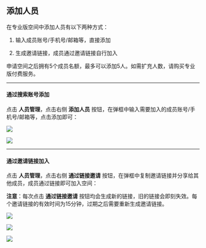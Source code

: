 ## 添加人员
在专业版空间中添加人员有以下两种方式：

1. 输入成员账号/手机号/邮箱等，直接添加

2. 生成邀请链接，成员通过邀请链接自行加入

申请空间之后拥有5个成员名额，最多可以添加5人。如需扩充人数，请购买专业版付费服务。

---

#### 通过搜索账号添加
点击 **人员管理**，点击右侧 **添加人员** 按钮，在弹框中输入需要加入的成员账号/手机号/邮箱等，点击添加即可：

![](http://data.eolinker.com/course/VPZh64t4ed65b30fad82415186eb0dcda123e54bdf431de)

![](http://data.eolinker.com/course/W6FM4h237dd3d5f44bd16b442fddbe1070f7cc8e3f06d95)

---

#### 通过邀请链接加入
点击 **人员管理**，点击右侧 **通过链接邀请** 按钮，在弹框中复制邀请链接并分享给其他成员，成员通过链接即可加入空间：

**注意**：每次点击 **通过链接邀请** 按钮均会生成新的链接，旧的链接会即刻失效。每个邀请链接的有效时间为15分钟，过期之后需要重新生成邀请链接。

![](http://data.eolinker.com/course/FYNuYvR86bd8dd8ebfb9fcb3596b4c31ec1595801477a34)

![](http://data.eolinker.com/course/ZQChRdH50611572afb7a62775ba680a134a1506e058c63e)

![](http://data.eolinker.com/course/8praJYA654dbdd5c2025c4e70f0cb427e89cbb136bf27aa)